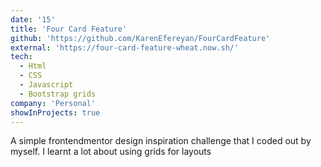 ```yaml
---
date: '15'
title: 'Four Card Feature'
github: 'https://github.com/KarenEfereyan/FourCardFeature'
external: 'https://four-card-feature-wheat.now.sh/'
tech:
  - Html
  - CSS
  - Javascript
  - Bootstrap grids
company: 'Personal'
showInProjects: true
---
```

    
A simple frontendmentor design inspiration challenge that I coded out by myself. I
            learnt a lot about using grids for layouts